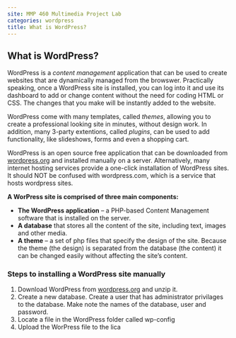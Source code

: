 ```yaml
---
site: MMP 460 Multimedia Project Lab
categories: wordpress
title: What is WordPress?
---
```


## What is WordPress?

WordPress is a *content management* application that can be used to create websites that are dynamically managed from the browswer. Practically speaking, once a WordPress site is installed, you can log into it and use its dashboard to add or change content without the need for coding HTML or CSS. The changes that you make will be instantly added to the website.

WordPress come with many templates, called *themes*, allowing you to create a professional looking site in minutes, without design work. In addition, many 3-party extentions, called *plugins*, can be used to add functionality, like slideshows, forms and even a shopping cart.

WordPress is an open source free application that can be downloaded from [wordpress.org](https://wordpress.org/) and installed manually on a server. Alternatively, many internet hosting services provide a one-click installation of WordPress sites. It should NOT be confused with wordpress.com, which is a service that hosts wordpress sites.

**A WorPress site is comprised of three main components:**

- **The WordPress application** –  a PHP-based Content Management software that is installed on the server.
- **A database** that stores all the content of the site, including text, images and other media.
- **A theme** – a set of php files that specify the design of the site. Because the theme (the design) is separated from the database (the content)  it can be changed easily without affecting the site’s content.

### Steps to installing a WordPress site manually

1. Download WordPress from [wordpress.org](https://wordpress.org/) and unzip it.
2. Create a new database. Create a user that has administrator privilages to the database. Make note the names of the database, user and password.
3. Locate a file in the WordPress folder called wp-config 
4. Upload the WorPress file to the lica
